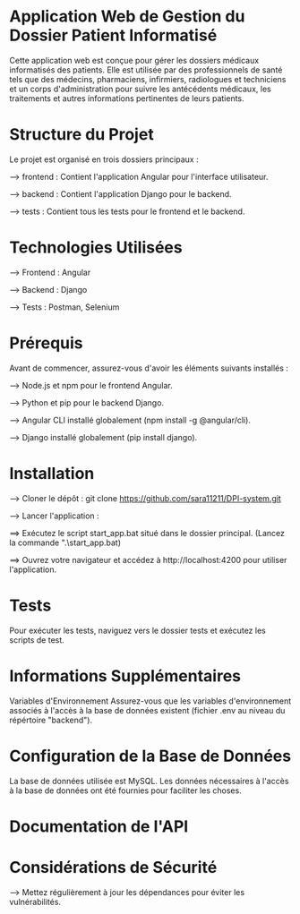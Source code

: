# Application Web de Gestion du Dossier Patient Informatisé
Cette application web est conçue pour gérer les dossiers médicaux informatisés des patients. Elle est utilisée par des professionnels de santé tels que des médecins, pharmaciens, infirmiers, radiologues et techniciens et un corps d'administration pour suivre les antécédents médicaux, les traitements et autres informations pertinentes de leurs patients.

# Structure du Projet
Le projet est organisé en trois dossiers principaux :

--> frontend : Contient l'application Angular pour l'interface utilisateur.

--> backend : Contient l'application Django pour le backend.

--> tests : Contient tous les tests pour le frontend et le backend.

# Technologies Utilisées
--> Frontend : Angular

--> Backend : Django

--> Tests : Postman, Selenium

# Prérequis
Avant de commencer, assurez-vous d'avoir les éléments suivants installés :

--> Node.js et npm pour le frontend Angular.

--> Python et pip pour le backend Django.

--> Angular CLI installé globalement (npm install -g @angular/cli).

--> Django installé globalement (pip install django).

# Installation
--> Cloner le dépôt :
git clone https://github.com/sara11211/DPI-system.git

--> Lancer l'application :

==> Exécutez le script start_app.bat situé dans le dossier principal. 
    (Lancez la commande ".\start_app.bat)

==> Ouvrez votre navigateur et accédez à http://localhost:4200 pour utiliser l'application.

# Tests
Pour exécuter les tests, naviguez vers le dossier tests et exécutez les scripts de test.


# Informations Supplémentaires
Variables d'Environnement
Assurez-vous que les variables d'environnement associés à l'accès à la base de données existent (fichier .env au niveau du répértoire "backend").

# Configuration de la Base de Données
La base de données utilisée est MySQL. Les données nécessaires à l'accès à la base de données ont été fournies pour faciliter les choses.

# Documentation de l'API

# Considérations de Sécurité
--> Mettez régulièrement à jour les dépendances pour éviter les vulnérabilités.
